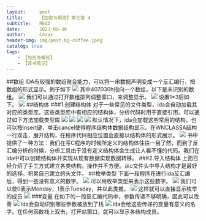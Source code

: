 ```yaml
---
layout:     post
title:      【加密与解密】第三章 4
subtitle:   READ
date:       2023-09-30
author:     Corax
header-img: img/post-bg-coffee.jpeg
catalog: true
tags:
    - 【加密与解密】
    - 【读书笔记】
---
```


##数组
IDA有较强的数组聚合能力，可以将一串数据声明变成一个反汇编行，按数组的形式显示。例子如下
![](https://typora-1321221957.cos.ap-shanghai.myqcloud.com/image1/202311021131861.png)
其中407030h指向一个数组，以下是未识别的数组。
![](https://typora-1321221957.cos.ap-shanghai.myqcloud.com/image1/202311021131862.png)
我们可以通过打开数组排列调整窗口，来调整显示。
![](https://typora-1321221957.cos.ap-shanghai.myqcloud.com/image1/202311021131863.png)
设置1*3后如下。
![](https://typora-1321221957.cos.ap-shanghai.myqcloud.com/image1/202311021131864.png)
##结构体
###1.创建结构体
对于一些常见的文件类型，ida会自动加载其对应的类型库。这些类型库中有相应的结构体，分析代码时用于直接引用。可以通过如下方法加载类型库
![](https://typora-1321221957.cos.ap-shanghai.myqcloud.com/image1/202311021131865.png)
![](https://typora-1321221957.cos.ap-shanghai.myqcloud.com/image1/202311021131866.png)
![](https://typora-1321221957.cos.ap-shanghai.myqcloud.com/image1/202311021131867.png)
![](https://typora-1321221957.cos.ap-shanghai.myqcloud.com/image1/202311021131868.png)
默认情况下，ida会加载这些常用的结构。也可以按insert键，单击cancel使得程序结构体数据结构显示。在WNCLASSA结构一行双击，展开结构，在程序代码相应位置会直接以结构体的形式展示。
![](https://typora-1321221957.cos.ap-shanghai.myqcloud.com/image1/202311021131869.png)
书中提供了一种方法：我们在写C程序的时候所定义的结构体往往一目了然，而到了反汇编分析的时候，分析工具由于没有定义结构体会生成让人看不懂的代码。我们在ida中可以创建结构体并实现从现有数据实现数据转移。
###2.导入结构体
上面已经介绍了手工方式建立各类结构，操作并不方便。从c文件头中导入结构才是最好的选择。积累自己建立的头文件。
##枚举类型
下面一段程序在进行ida反汇编后，得到一些没有意义的数字。
![](https://typora-1321221957.cos.ap-shanghai.myqcloud.com/image1/202311021131871.png)
可以用枚举类型来表示这些数字。
![](https://typora-1321221957.cos.ap-shanghai.myqcloud.com/image1/202311021131872.png)
我们可以使0表示Monday，1表示Tuesday，并以此类推。
![](https://typora-1321221957.cos.ap-shanghai.myqcloud.com/image1/202311021131873.png)
这样就可以直接显示枚举的成员
![](https://typora-1321221957.cos.ap-shanghai.myqcloud.com/image1/202311021131874.png)
###变量
在如下的一段反汇编代码中，参数传递不够明确，因此可以改善
![](https://typora-1321221957.cos.ap-shanghai.myqcloud.com/image1/202311021131875.png)
ida会自动识别哪些参数被放到了栈
![](https://typora-1321221957.cos.ap-shanghai.myqcloud.com/image1/202311021131876.png)
ida会给这些传递的变量有意义的名字。在任何函数栈上双击，打开站窗口，就可以显示各结构成员。
